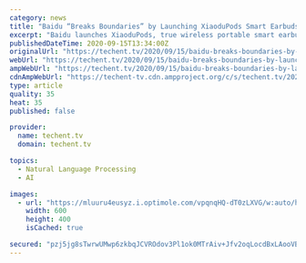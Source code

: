 ```yaml
---
category: news
title: "Baidu “Breaks Boundaries” by Launching XiaoduPods Smart Earbuds and Announcing DuerOS Upgrades to Empower Smart Living"
excerpt: "Baidu launches XiaoduPods, true wireless portable smart earbuds that \"break boundaries\" with functions including built-in translation, voice search and much more The upgraded conversational AI system,"
publishedDateTime: 2020-09-15T13:34:00Z
originalUrl: "https://techent.tv/2020/09/15/baidu-breaks-boundaries-by-launching-xiaodupods-smart-earbuds-and-announcing-dueros-upgrades-to-empower-smart-living/"
webUrl: "https://techent.tv/2020/09/15/baidu-breaks-boundaries-by-launching-xiaodupods-smart-earbuds-and-announcing-dueros-upgrades-to-empower-smart-living/"
ampWebUrl: "https://techent.tv/2020/09/15/baidu-breaks-boundaries-by-launching-xiaodupods-smart-earbuds-and-announcing-dueros-upgrades-to-empower-smart-living/?amp"
cdnAmpWebUrl: "https://techent-tv.cdn.ampproject.org/c/s/techent.tv/2020/09/15/baidu-breaks-boundaries-by-launching-xiaodupods-smart-earbuds-and-announcing-dueros-upgrades-to-empower-smart-living/?amp"
type: article
quality: 35
heat: 35
published: false

provider:
  name: techent.tv
  domain: techent.tv

topics:
  - Natural Language Processing
  - AI

images:
  - url: "https://mluuru4eusyz.i.optimole.com/vpqnqHQ-dT0zLXVG/w:auto/h:auto/q:90/https://techent.tv/wp-content/uploads/2020/09/baidu-breaks-boundaries-by-launching-xiaodupods-smart-earbuds-and-announcing-dueros-upgrades-to-empower-smart-living.jpg"
    width: 600
    height: 400
    isCached: true

secured: "pzj5jg8sTwrwUMwp6zkbqJCVROdov3Pl1ok0MTrAiv+Jfv2oqLocdBxLAooVBsZvXIKAEIEuy+n+AwBeVT9ea6JgWyFBf4x3uByRMgfDfqFWKoh9wUEU0dNuwt+8T9BWbaFDqQAtwBEOc48lkbsyKPvdEQV1uQgrY2pithogfnR7sA9watF+7KMpVdlB0DoqQAxDlKOXalDs6S5puN9cuqTNc/fmOO89FYtCXv4SNdDmdBrWNs4BFUO3QQ1dxdx50cSFHIxmq+hpTSzAI1SuEd2w502SwkPM9mTpyiFtISbouoevjtjC20rGhXwcJLkz8gE/Uv99yOJsrkChczDSxf+GROZzty4aGGc2zTicJYA=;AV9lW7u4kDUX5uFjm2HaWw=="
---
```


